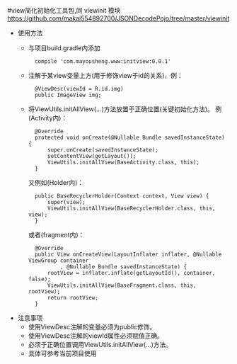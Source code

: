 #view简化初始化工具包,同 viewinit 模块 https://github.com/makai554892700/JSONDecodePojo/tree/master/viewinit
* 使用方法
    * 与项目build.gradle内添加

            compile 'com.mayousheng.www:initview:0.0.1'
    * 注解于某view变量上方(用于修饰view于id的关系)，例：

            @ViewDesc(viewId = R.id.img)
            public ImageView img;
    * 将ViewUtils.initAllView(...)方法放置于正确位置(关键初始化方法)。
    例(Activity内)：

            @Override
            protected void onCreate(@Nullable Bundle savedInstanceState) {
                super.onCreate(savedInstanceState);
                setContentView(getLayout());
                ViewUtils.initAllView(BaseActivity.class, this);
            }
      又例如(Holder内)：

            public BaseRecyclerHolder(Context context, View view) {
                super(view);
                ViewUtils.initAllView(BaseRecyclerHolder.class, this, view);
            }
      或者(fragment内)：

            @Override
            public View onCreateView(LayoutInflater inflater, @Nullable ViewGroup container
                    , @Nullable Bundle savedInstanceState) {
                rootView = inflater.inflate(getLayoutId(), container, false);
                ViewUtils.initAllView(BaseFragment.class, this, rootView);
                return rootView;
            }
* 注意事项
    * 使用ViewDesc注解的变量必须为public修饰。
    * 使用ViewDesc注解的viewId属性必须赋值正确。
    * 必须于正确位置调用ViewUtils.initAllView(...)方法。
    * 具体可参考当前项目使用
